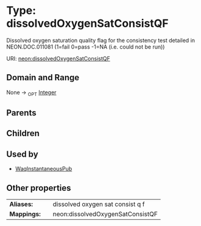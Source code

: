 
# Type: dissolvedOxygenSatConsistQF


Dissolved oxygen saturation quality flag for the consistency test detailed in NEON.DOC.011081 (1=fail 0=pass -1=NA (i.e. could not be run))

URI: [neon:dissolvedOxygenSatConsistQF](https://data.neonscience.org/dissolvedOxygenSatConsistQF)


## Domain and Range

None ->  <sub>OPT</sub> [Integer](types/Integer.md)

## Parents


## Children


## Used by

 * [WaqInstantaneousPub](WaqInstantaneousPub.md)

## Other properties

|  |  |  |
| --- | --- | --- |
| **Aliases:** | | dissolved oxygen sat consist q f |
| **Mappings:** | | neon:dissolvedOxygenSatConsistQF |

